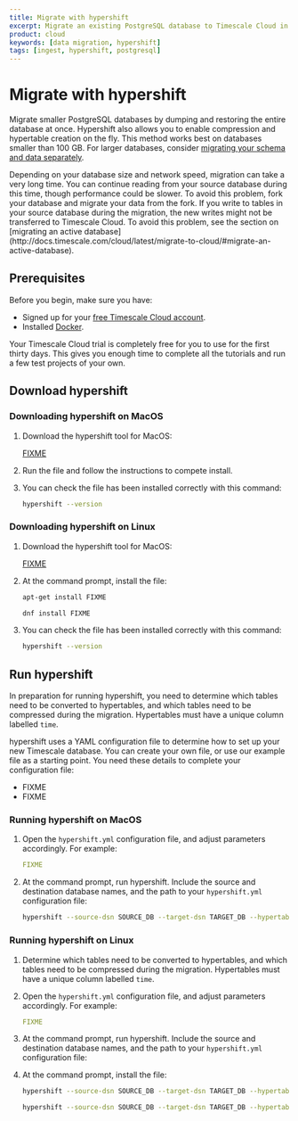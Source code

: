 ```yaml
---
title: Migrate with hypershift
excerpt: Migrate an existing PostgreSQL database to Timescale Cloud in a single step
product: cloud
keywords: [data migration, hypershift]
tags: [ingest, hypershift, postgresql]
---
```


# Migrate with hypershift

Migrate smaller PostgreSQL databases by dumping and restoring the entire
database at once. Hypershift also allows you to enable compression and
hypertable creation on the fly. This method works best on databases smaller than
100&nbsp;GB. For larger databases, consider
[migrating your schema and data separately][migrate-separately].

<highlight type="warning">
Depending on your database size and network speed, migration can take a very
long time. You can continue reading from your source database during this time,
though performance could be slower. To avoid this problem, fork your database
and migrate your data from the fork. If you write to tables in your source
database during the migration, the new writes might not be transferred to
Timescale Cloud. To avoid this problem, see the section on [migrating an active
database](http://docs.timescale.com/cloud/latest/migrate-to-cloud/#migrate-an-active-database).
</highlight>

## Prerequisites

Before you begin, make sure you have:

*   Signed up for your [free Timescale Cloud account][cloud-install].
*   Installed [Docker][docker-install].

<highlight type="cloud" header="Run all tutorials free" button="Try for free">
Your Timescale Cloud trial is completely free for you to use for the first
thirty days. This gives you enough time to complete all the tutorials and run
a few test projects of your own.
</highlight>

## Download hypershift

<Tabs label="Download hypershift">

<Tab title="MacOS">

<procedure>

### Downloading hypershift on MacOS

1.  Download the hypershift tool for MacOS:

    <tag type="download">[FIXME](https://timescale,com/FIXME)</tag>

1.  Run the file and follow the instructions to compete install.

1.  You can check the file has been installed correctly with this command:

    ```bash
    hypershift --version
    ```

</procedure>

</Tab>

<Tab title="Linux">

<procedure>

### Downloading hypershift on Linux

1.  Download the hypershift tool for MacOS:

    <tag type="download">[FIXME](https://timescale,com/FIXME)</tag>

1.  At the command prompt, install the file:

    <terminal>

    <tab label="Debian-based">

    ```bash
    apt-get install FIXME
    ```

    </tab>

    <tab label="Red Hat-based">

    ```bash
    dnf install FIXME
    ```

    </tab>

    </terminal>

1.  You can check the file has been installed correctly with this command:

    ```bash
    hypershift --version
    ```

</procedure>

</Tab>

</Tabs>

## Run hypershift

In preparation for running hypershift, you need to determine which tables need
to be converted to hypertables, and which tables need to be compressed during
the migration. Hypertables must have a unique column labelled `time`.

hypershift uses a YAML configuration file to determine how to set up your new
Timescale database. You can create your own file, or use our example file as a
starting point. You need these details to complete your configuration file:

*   FIXME
*   FIXME

<Tabs label="Run hypershift">

<Tab title="MacOS">

<procedure>

### Running hypershift on MacOS

1.  Open the `hypershift.yml` configuration file, and adjust parameters
    accordingly. For example:

    ```yml
    FIXME
    ```

1.  At the command prompt, run hypershift. Include the source and destination
    database names, and the path to your `hypershift.yml` configuration file:

    ```bash
    hypershift --source-dsn SOURCE_DB --target-dsn TARGET_DB --hypertable
    ```

</procedure>

</Tab>

<Tab title="Linux">

<procedure>

### Running hypershift on Linux

1.  Determine which tables need to be converted to hypertables, and which tables
    need to be compressed during the migration. Hypertables must have a unique
    column labelled `time`.

1.  Open the `hypershift.yml` configuration file, and adjust parameters
    accordingly. For example:

    ```yml
    FIXME
    ```

1.  At the command prompt, run hypershift. Include the source and destination
    database names, and the path to your `hypershift.yml` configuration file:

1.  At the command prompt, install the file:

    <terminal>

    <tab label="Debian-based">

    ```bash
    hypershift --source-dsn SOURCE_DB --target-dsn TARGET_DB --hypertable
    ```

    </tab>

    <tab label="Red Hat-based">

    ```bash
    hypershift --source-dsn SOURCE_DB --target-dsn TARGET_DB --hypertable
    ```

    </tab>

    </terminal>

</procedure>

</Tab>

</Tabs>

[cloud-install]: /install/:currentVersion:/installation-cloud/
[docker-install]: https://docs.docker.com/get-docker/
[migrate-separately]: /cloud/:currentVersion:/migrate-to-cloud/schema-then-data/
